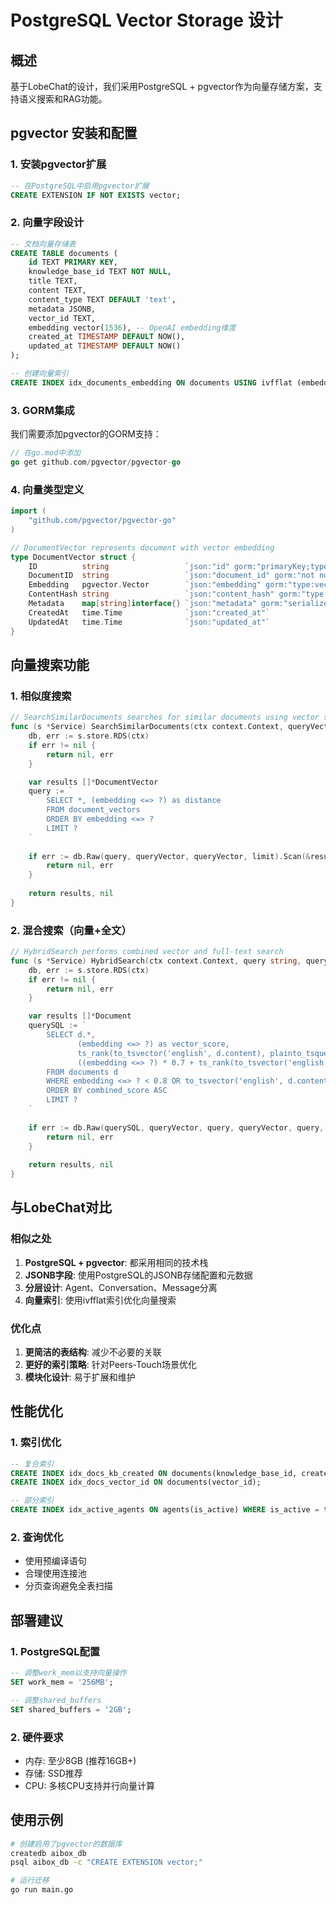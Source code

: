 # PostgreSQL Vector Storage 设计

## 概述

基于LobeChat的设计，我们采用PostgreSQL + pgvector作为向量存储方案，支持语义搜索和RAG功能。

## pgvector 安装和配置

### 1. 安装pgvector扩展
```sql
-- 在PostgreSQL中启用pgvector扩展
CREATE EXTENSION IF NOT EXISTS vector;
```

### 2. 向量字段设计

```sql
-- 文档向量存储表
CREATE TABLE documents (
    id TEXT PRIMARY KEY,
    knowledge_base_id TEXT NOT NULL,
    title TEXT,
    content TEXT,
    content_type TEXT DEFAULT 'text',
    metadata JSONB,
    vector_id TEXT,
    embedding vector(1536), -- OpenAI embedding维度
    created_at TIMESTAMP DEFAULT NOW(),
    updated_at TIMESTAMP DEFAULT NOW()
);

-- 创建向量索引
CREATE INDEX idx_documents_embedding ON documents USING ivfflat (embedding vector_cosine_ops);
```

### 3. GORM集成

我们需要添加pgvector的GORM支持：

```go
// 在go.mod中添加
go get github.com/pgvector/pgvector-go
```

### 4. 向量类型定义

```go
import (
    "github.com/pgvector/pgvector-go"
)

// DocumentVector represents document with vector embedding
type DocumentVector struct {
    ID          string                 `json:"id" gorm:"primaryKey;type:text"`
    DocumentID  string                 `json:"document_id" gorm:"not null;type:text;index"`
    Embedding   pgvector.Vector        `json:"embedding" gorm:"type:vector(1536)"`
    ContentHash string                 `json:"content_hash" gorm:"type:text;index"` // 用于检测内容变化
    Metadata    map[string]interface{} `json:"metadata" gorm:"serializer:json;type:jsonb"`
    CreatedAt   time.Time              `json:"created_at"`
    UpdatedAt   time.Time              `json:"updated_at"`
}
```

## 向量搜索功能

### 1. 相似度搜索
```go
// SearchSimilarDocuments searches for similar documents using vector similarity
func (s *Service) SearchSimilarDocuments(ctx context.Context, queryVector []float32, limit int) ([]*DocumentVector, error) {
    db, err := s.store.RDS(ctx)
    if err != nil {
        return nil, err
    }

    var results []*DocumentVector
    query := `
        SELECT *, (embedding <=> ?) as distance 
        FROM document_vectors 
        ORDER BY embedding <=> ? 
        LIMIT ?
    `
    
    if err := db.Raw(query, queryVector, queryVector, limit).Scan(&results).Error; err != nil {
        return nil, err
    }
    
    return results, nil
}
```

### 2. 混合搜索（向量+全文）
```go
// HybridSearch performs combined vector and full-text search
func (s *Service) HybridSearch(ctx context.Context, query string, queryVector []float32, limit int) ([]*Document, error) {
    db, err := s.store.RDS(ctx)
    if err != nil {
        return nil, err
    }

    var results []*Document
    querySQL := `
        SELECT d.*, 
               (embedding <=> ?) as vector_score,
               ts_rank(to_tsvector('english', d.content), plainto_tsquery(?)) as text_score,
               ((embedding <=> ?) * 0.7 + ts_rank(to_tsvector('english', d.content), plainto_tsquery(?)) * 0.3) as combined_score
        FROM documents d
        WHERE embedding <=> ? < 0.8 OR to_tsvector('english', d.content) @@ plainto_tsquery(?)
        ORDER BY combined_score ASC
        LIMIT ?
    `
    
    if err := db.Raw(querySQL, queryVector, query, queryVector, query, queryVector, query, limit).Scan(&results).Error; err != nil {
        return nil, err
    }
    
    return results, nil
}
```

## 与LobeChat对比

### 相似之处
1. **PostgreSQL + pgvector**: 都采用相同的技术栈
2. **JSONB字段**: 使用PostgreSQL的JSONB存储配置和元数据
3. **分层设计**: Agent、Conversation、Message分离
4. **向量索引**: 使用ivfflat索引优化向量搜索

### 优化点
1. **更简洁的表结构**: 减少不必要的关联
2. **更好的索引策略**: 针对Peers-Touch场景优化
3. **模块化设计**: 易于扩展和维护

## 性能优化

### 1. 索引优化
```sql
-- 复合索引
CREATE INDEX idx_docs_kb_created ON documents(knowledge_base_id, created_at DESC);
CREATE INDEX idx_docs_vector_id ON documents(vector_id);

-- 部分索引
CREATE INDEX idx_active_agents ON agents(is_active) WHERE is_active = true;
```

### 2. 查询优化
- 使用预编译语句
- 合理使用连接池
- 分页查询避免全表扫描

## 部署建议

### 1. PostgreSQL配置
```sql
-- 调整work_mem以支持向量操作
SET work_mem = '256MB';

-- 调整shared_buffers
SET shared_buffers = '2GB';
```

### 2. 硬件要求
- 内存: 至少8GB (推荐16GB+)
- 存储: SSD推荐
- CPU: 多核CPU支持并行向量计算

## 使用示例

```bash
# 创建启用了pgvector的数据库
createdb aibox_db
psql aibox_db -c "CREATE EXTENSION vector;"

# 运行迁移
go run main.go
```